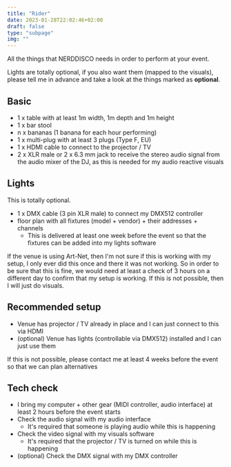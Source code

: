 ```yaml
---
title: "Rider"
date: 2023-01-28T22:02:46+02:00
draft: false
type: "subpage"
img: ""
---
```


All the things that NERDDISCO needs in order to perform at your event. 

Lights are totally optional, if you also want them (mapped to the visuals), please tell me in advance and take a look at the things marked as **optional**. 

## Basic

* 1 x table with at least 1m width, 1m depth and 1m height
* 1 x bar stool
* n x bananas (1 banana for each hour performing)
* 1 x multi-plug with at least 3 plugs (Type F, EU)
* 1 x HDMI cable to connect to the projector / TV
* 2 x XLR male or 2 x 6.3 mm jack to receive the stereo audio signal from the audio mixer of the DJ, as this is needed for my audio reactive visuals


## Lights

This is totally optional.

* 1 x DMX cable (3 pin XLR male) to connect my DMX512 controller
* floor plan with all fixtures (model + vendor) + their addresses + channels
  * This is delivered at least one week before the event so that the fixtures can be added into my lights software

If the venue is using Art-Net, then I'm not sure if this is working with my setup, I only ever did this once and there it was not working. So in order to be sure that this is fine, we would need at least a check of 3 hours on a different day to confirm that my setup is working. If this is not possible, then I will just do visuals. 


## Recommended setup

* Venue has projector / TV already in place and I can just connect to this via HDMI
* (optional) Venue has lights (controllable via DMX512) installed and I can just use them

If this is not possible, please contact me at least 4 weeks before the event so that we can plan alternatives


## Tech check

* I bring my computer + other gear (MIDI controller, audio interface) at least 2 hours before the event starts 
* Check the audio signal with my audio interface
  * It's required that someone is playing audio while this is happening
* Check the video signal with my visuals software
  * It's required that the projector / TV is turned on while this is happening
* (optional) Check the DMX signal with my DMX controller